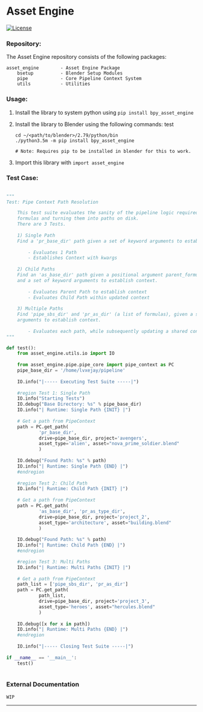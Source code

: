 # Asset Engine



[![License](https://www.gnu.org/graphics/gplv3-88x31.png)](https://gitlab.com/lvxejay/materialx-blender/LICENSE.md)


### Repository:

The Asset Engine repository consists of the following packages:

    asset_engine        - Asset Engine Package
        bsetup          - Blender Setup Modules
        pipe            - Core Pipeline Context System
        utils           - Utilities





### Usage:
1) Install the library to system python using `pip install bpy_asset_engine`

2) Install the library to Blender using the following commands:
    test
    
    ````
    cd ~/<path/to/blender>/2.79/python/bin
    ./python3.5m -m pip install bpy_asset_engine
    
    # Note: Requires pip to be installed in blender for this to work. 
    ````
3) Import this library with `import asset_engine`



### Test Case:
```python
    
"""
Test: Pipe Context Path Resolution

    This test suite evaluates the sanity of the pipeline logic required for parsing
    formulas and turning them into paths on disk.
    There are 3 Tests.
    
    1) Single Path 
    Find a 'pr_base_dir' path given a set of keyword arguments to establish context.
        
        - Evaluates 1 Path
        - Establishes Context with kwargs
    
    2) Child Paths
    Find an 'as_base_dir' path given a positional argument parent_formula ('p'), 
    and a set of keyword arguments to establish context.
    
        - Evaluates Parent Path to establish context
        - Evaluates Child Path within updated context
        
    3) Multiple Paths
    Find 'pipe_sbs_dir' and 'pr_as_dir' (a list of formulas), given a set of keyword -
    arguments to establish context.
        
        - Evaluates each path, while subsequently updating a shared context pointer.
"""

def test():
    from asset_engine.utils.io import IO
    
    from asset_engine.pipe.pipe_core import pipe_context as PC
    pipe_base_dir = '/home/lvxejay/pipeline'
    
    IO.info("|----- Executing Test Suite -----|")
    
    #region Test 1: Single Path
    IO.info("Starting Tests")
    IO.debug("Base Directory: %s" % pipe_base_dir)
    IO.info("| Runtime: Single Path {INIT} |")
    
    # Get a path from PipeContext
    path = PC.get_path(
            'pr_base_dir',
            drive=pipe_base_dir, project='avengers', 
            asset_type='alien', asset="nova_prime_soldier.blend"
            )
    
    IO.debug("Found Path: %s" % path)
    IO.info("| Runtime: Single Path {END} |")
    #endregion
    
    #region Test 2: Child Path
    IO.info("| Runtime: Child Path {INIT} |")
    
    # Get a path from PipeContext
    path = PC.get_path(
            'as_base_dir', 'pr_as_type_dir', 
            drive=pipe_base_dir, project='project_2', 
            asset_type='architecture', asset="building.blend"
            )
    
    IO.debug("Found Path: %s" % path)
    IO.info("| Runtime: Child Path {END} |")
    #endregion

    #region Test 3: Multi Paths
    IO.info("| Runtime: Multi Paths {INIT} |")
    
    # Get a path from PipeContext
    path_list = ['pipe_sbs_dir', 'pr_as_dir']
    path = PC.get_path(
            path_list,
            drive=pipe_base_dir, project='project_3', 
            asset_type='heroes', asset="hercules.blend"
            )
    
    IO.debug([x for x in path])
    IO.info("| Runtime: Multi Paths {END} |")
    #endregion
    
    IO.info("|----- Closing Test Suite -----|")
    
if __name__ == '__main__':
    test()
    
```
    
            
            
            


### External Documentation
    WIP
---

